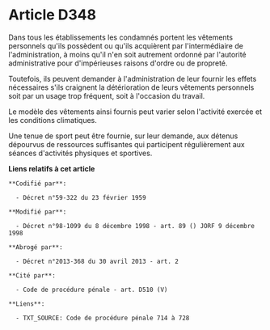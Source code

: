 # Article D348

Dans tous les établissements les condamnés portent les vêtements personnels qu'ils possèdent ou qu'ils acquièrent par
l'intermédiaire de l'administration, à moins qu'il n'en soit autrement ordonné par l'autorité administrative pour
d'impérieuses raisons d'ordre ou de propreté.

Toutefois, ils peuvent demander à l'administration de leur fournir les effets nécessaires s'ils craignent la détérioration de
leurs vêtements personnels soit par un usage trop fréquent, soit à l'occasion du travail.

Le modèle des vêtements ainsi fournis peut varier selon l'activité exercée et les conditions climatiques.

Une tenue de sport peut être fournie, sur leur demande, aux détenus dépourvus de ressources suffisantes qui participent
régulièrement aux séances d'activités physiques et sportives.

**Liens relatifs à cet article**

	**Codifié par**:

	  - Décret n°59-322 du 23 février 1959

	**Modifié par**:

	  - Décret n°98-1099 du 8 décembre 1998 - art. 89 () JORF 9 décembre 1998

	**Abrogé par**:

	  - Décret n°2013-368 du 30 avril 2013 - art. 2

	**Cité par**:

	  - Code de procédure pénale - art. D510 (V)

	**Liens**:

	  - TXT_SOURCE: Code de procédure pénale 714 à 728
